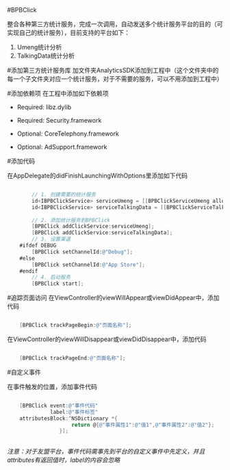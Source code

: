 #BPBClick 

整合各种第三方统计服务，完成一次调用，自动发送多个统计服务平台的目的（可实现自己的统计服务），目前支持的平台如下：

1. Umeng统计分析
2. TalkingData统计分析

#添加第三方统计服务库
加文件夹AnalyticsSDK添加到工程中（这个文件夹中的每一个子文件夹对应一个统计服务，对于不需要的服务，可以不用添加到工程中）


#添加依赖项
在工程中添加如下依赖项

- Required:	libz.dylib
- Required:	Security.framework

- Optional:	CoreTelephony.framework
- Optional:	AdSupport.framework


#添加代码

在AppDelegate的didFinishLaunchingWithOptions里添加如下代码

```objective-c

	    // 1. 创建需要的统计服务
	    id<IBPBClickService> serviceUmeng = [[BPBClickServiceUmeng alloc] initWithAppKey:@"525d62a956240b4bce01789c"];
	    id<IBPBClickService> serviceTalkingData = [[BPBClickServiceTalkingData alloc] initWithAppKey:@"B083E38FCCA43F368148464F2CEFE91E"];
	
	    // 2. 添加统计服务到BPBClick
	    [BPBClick addClickService:serviceUmeng];
	    [BPBClick addClickService:serviceTalkingData];
	    // 3. 设置渠道
	#ifdef DEBUG
	    [BPBClick setChannelId:@"Debug"];
	#else
	    [BPBClick setChannelId:@"App Store"];
	#endif
	    // 4. 启动服务
	    [BPBClick start];
```
	    
	   
#追踪页面访问
在ViewController的viewWillAppear或viewDidAppear中，添加代码

```objective-c

	[BPBClick trackPageBegin:@"页面名称"];
```	
	
在ViewController的viewWillDisappear或viewDidDisappear中，添加代码

```objective-c

	[BPBClick trackPageEnd:@"页面名称"];
```

#自定义事件

在事件触发的位置，添加事件代码

```objective-c

	[BPBClick event:@"事件代码"
	          label:@"事件标签"
	attributesBlock:^NSDictionary *{
	                 return @{@"事件属性1":@"值1",@"事件属性2":@"值2"};
	             }];
	             
```
*注意：对于友盟平台，事件代码需事先到平台的自定义事件中先定义，并且attributes有返回值时，label的内容会忽略*
